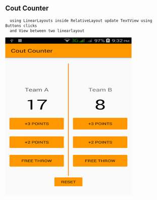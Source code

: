 Cout Counter
---
      using LinearLayouts inside RelativeLayout update TextView using Buttons clicks 
      and View between two linearlayout 
   <img src="https://github.com/moskaoud/Android/blob/master/CoutCounter/Screenshot_2018-01-20-21-33-00.png" width="400" height="500">
      
